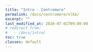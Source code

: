 ```yaml
---
title: "Intro - Centromere"
permalink: /docs/centromere/olkb/
excerpt: ""
last_modified_at: 2020-07-01T09:00:00
# redirect_from:
#   - /docs/intro/
toc: true
classes: default
---
```


